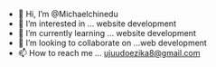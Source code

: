 - 👋 Hi, I’m @Michaelchinedu
- 👀 I’m interested in ... website development
- 🌱 I’m currently learning ... website development
- 💞 I’m looking to collaborate on ...web development
- 📫 How to reach me ... ujuudoezika8@gmail.com

<!---
Michaelchinedu/Michaelchinedu is a ✨ special ✨ repository because its `README.md` (this file) appears on your GitHub profile.
You can click the Preview link to take a look at your changes.
--->
